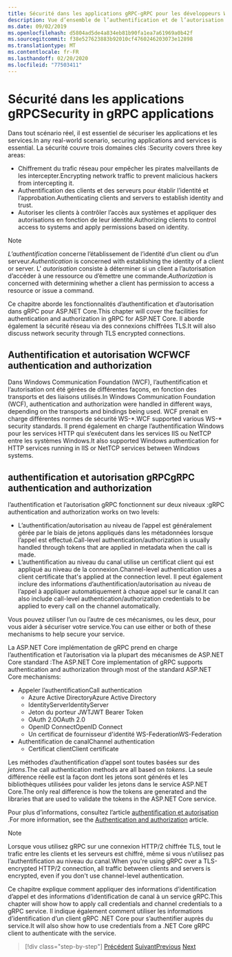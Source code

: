 ```yaml
---
title: Sécurité dans les applications gRPC-gRPC pour les développeurs WCF
description: Vue d’ensemble de l’authentification et de l’autorisation de l’appel et du canal dans gRPC.
ms.date: 09/02/2019
ms.openlocfilehash: d5804ad5de4a834eb81b90fa1ea7a61969a0b42f
ms.sourcegitcommit: f38e527623883b92010cf4760246203073e12898
ms.translationtype: MT
ms.contentlocale: fr-FR
ms.lasthandoff: 02/20/2020
ms.locfileid: "77503411"
---
```

# <a name="security-in-grpc-applications"></a><span data-ttu-id="b97e7-103">Sécurité dans les applications gRPC</span><span class="sxs-lookup"><span data-stu-id="b97e7-103">Security in gRPC applications</span></span>

<span data-ttu-id="b97e7-104">Dans tout scénario réel, il est essentiel de sécuriser les applications et les services.</span><span class="sxs-lookup"><span data-stu-id="b97e7-104">In any real-world scenario, securing applications and services is essential.</span></span> <span data-ttu-id="b97e7-105">La sécurité couvre trois domaines clés :</span><span class="sxs-lookup"><span data-stu-id="b97e7-105">Security covers three key areas:</span></span> 

* <span data-ttu-id="b97e7-106">Chiffrement du trafic réseau pour empêcher les pirates malveillants de les intercepter.</span><span class="sxs-lookup"><span data-stu-id="b97e7-106">Encrypting network traffic to prevent malicious hackers from intercepting it.</span></span>
* <span data-ttu-id="b97e7-107">Authentification des clients et des serveurs pour établir l’identité et l’approbation.</span><span class="sxs-lookup"><span data-stu-id="b97e7-107">Authenticating clients and servers to establish identity and trust.</span></span>
* <span data-ttu-id="b97e7-108">Autoriser les clients à contrôler l’accès aux systèmes et appliquer des autorisations en fonction de leur identité.</span><span class="sxs-lookup"><span data-stu-id="b97e7-108">Authorizing clients to control access to systems and apply permissions based on identity.</span></span>

> [!NOTE]
> <span data-ttu-id="b97e7-109">*L’authentification* concerne l’établissement de l’identité d’un client ou d’un serveur.</span><span class="sxs-lookup"><span data-stu-id="b97e7-109">*Authentication* is concerned with establishing the identity of a client or server.</span></span> <span data-ttu-id="b97e7-110">L' *autorisation* consiste à déterminer si un client a l’autorisation d’accéder à une ressource ou d’émettre une commande.</span><span class="sxs-lookup"><span data-stu-id="b97e7-110">*Authorization* is concerned with determining whether a client has permission to access a resource or issue a command.</span></span>

<span data-ttu-id="b97e7-111">Ce chapitre aborde les fonctionnalités d’authentification et d’autorisation dans gRPC pour ASP.NET Core.</span><span class="sxs-lookup"><span data-stu-id="b97e7-111">This chapter will cover the facilities for authentication and authorization in gRPC for ASP.NET Core.</span></span> <span data-ttu-id="b97e7-112">Il aborde également la sécurité réseau via des connexions chiffrées TLS.</span><span class="sxs-lookup"><span data-stu-id="b97e7-112">It will also discuss network security through TLS encrypted connections.</span></span>

## <a name="wcf-authentication-and-authorization"></a><span data-ttu-id="b97e7-113">Authentification et autorisation WCF</span><span class="sxs-lookup"><span data-stu-id="b97e7-113">WCF authentication and authorization</span></span>

<span data-ttu-id="b97e7-114">Dans Windows Communication Foundation (WCF), l’authentification et l’autorisation ont été gérées de différentes façons, en fonction des transports et des liaisons utilisés.</span><span class="sxs-lookup"><span data-stu-id="b97e7-114">In Windows Communication Foundation (WCF), authentication and authorization were handled in different ways, depending on the transports and bindings being used.</span></span> <span data-ttu-id="b97e7-115">WCF prenait en charge différentes normes de sécurité WS-\*.</span><span class="sxs-lookup"><span data-stu-id="b97e7-115">WCF supported various WS-\* security standards.</span></span> <span data-ttu-id="b97e7-116">Il prend également en charge l’authentification Windows pour les services HTTP qui s’exécutent dans les services IIS ou NetTCP entre les systèmes Windows.</span><span class="sxs-lookup"><span data-stu-id="b97e7-116">It also supported Windows authentication for HTTP services running in IIS or NetTCP services between Windows systems.</span></span>

## <a name="grpc-authentication-and-authorization"></a><span data-ttu-id="b97e7-117">authentification et autorisation gRPC</span><span class="sxs-lookup"><span data-stu-id="b97e7-117">gRPC authentication and authorization</span></span>

<span data-ttu-id="b97e7-118">l’authentification et l’autorisation gRPC fonctionnent sur deux niveaux :</span><span class="sxs-lookup"><span data-stu-id="b97e7-118">gRPC authentication and authorization works on two levels:</span></span>

* <span data-ttu-id="b97e7-119">L’authentification/autorisation au niveau de l’appel est généralement gérée par le biais de jetons appliqués dans les métadonnées lorsque l’appel est effectué.</span><span class="sxs-lookup"><span data-stu-id="b97e7-119">Call-level authentication/authorization is usually handled through tokens that are applied in metadata when the call is made.</span></span> 
* <span data-ttu-id="b97e7-120">L’authentification au niveau du canal utilise un certificat client qui est appliqué au niveau de la connexion.</span><span class="sxs-lookup"><span data-stu-id="b97e7-120">Channel-level authentication uses a client certificate that's applied at the connection level.</span></span> <span data-ttu-id="b97e7-121">Il peut également inclure des informations d’authentification/autorisation au niveau de l’appel à appliquer automatiquement à chaque appel sur le canal.</span><span class="sxs-lookup"><span data-stu-id="b97e7-121">It can also include call-level authentication/authorization credentials to be applied to every call on the channel automatically.</span></span> 

<span data-ttu-id="b97e7-122">Vous pouvez utiliser l’un ou l’autre de ces mécanismes, ou les deux, pour vous aider à sécuriser votre service.</span><span class="sxs-lookup"><span data-stu-id="b97e7-122">You can use either or both of these mechanisms to help secure your service.</span></span>

<span data-ttu-id="b97e7-123">La ASP.NET Core implémentation de gRPC prend en charge l’authentification et l’autorisation via la plupart des mécanismes de ASP.NET Core standard :</span><span class="sxs-lookup"><span data-stu-id="b97e7-123">The ASP.NET Core implementation of gRPC supports authentication and authorization through most of the standard ASP.NET Core mechanisms:</span></span>

- <span data-ttu-id="b97e7-124">Appeler l’authentification</span><span class="sxs-lookup"><span data-stu-id="b97e7-124">Call authentication</span></span>
  - <span data-ttu-id="b97e7-125">Azure Active Directory</span><span class="sxs-lookup"><span data-stu-id="b97e7-125">Azure Active Directory</span></span>
  - <span data-ttu-id="b97e7-126">IdentityServer</span><span class="sxs-lookup"><span data-stu-id="b97e7-126">IdentityServer</span></span>
  - <span data-ttu-id="b97e7-127">Jeton du porteur JWT</span><span class="sxs-lookup"><span data-stu-id="b97e7-127">JWT Bearer Token</span></span>
  - <span data-ttu-id="b97e7-128">OAuth 2.0</span><span class="sxs-lookup"><span data-stu-id="b97e7-128">OAuth 2.0</span></span>
  - <span data-ttu-id="b97e7-129">OpenID Connect</span><span class="sxs-lookup"><span data-stu-id="b97e7-129">OpenID Connect</span></span>
  - <span data-ttu-id="b97e7-130">Un certificat de fournisseur d'identité WS-Federation</span><span class="sxs-lookup"><span data-stu-id="b97e7-130">WS-Federation</span></span>
- <span data-ttu-id="b97e7-131">Authentification de canal</span><span class="sxs-lookup"><span data-stu-id="b97e7-131">Channel authentication</span></span>
  - <span data-ttu-id="b97e7-132">Certificat client</span><span class="sxs-lookup"><span data-stu-id="b97e7-132">Client certificate</span></span>

<span data-ttu-id="b97e7-133">Les méthodes d’authentification d’appel sont toutes basées sur des *jetons*.</span><span class="sxs-lookup"><span data-stu-id="b97e7-133">The call authentication methods are all based on *tokens*.</span></span> <span data-ttu-id="b97e7-134">La seule différence réelle est la façon dont les jetons sont générés et les bibliothèques utilisées pour valider les jetons dans le service ASP.NET Core.</span><span class="sxs-lookup"><span data-stu-id="b97e7-134">The only real difference is how the tokens are generated and the libraries that are used to validate the tokens in the ASP.NET Core service.</span></span>

<span data-ttu-id="b97e7-135">Pour plus d’informations, consultez l’article [authentification et autorisation](/aspnet/core/grpc/authn-and-authz) .</span><span class="sxs-lookup"><span data-stu-id="b97e7-135">For more information, see the [Authentication and authorization](/aspnet/core/grpc/authn-and-authz) article.</span></span>

> [!NOTE]
> <span data-ttu-id="b97e7-136">Lorsque vous utilisez gRPC sur une connexion HTTP/2 chiffrée TLS, tout le trafic entre les clients et les serveurs est chiffré, même si vous n’utilisez pas l’authentification au niveau du canal.</span><span class="sxs-lookup"><span data-stu-id="b97e7-136">When you're using gRPC over a TLS-encrypted HTTP/2 connection, all traffic between clients and servers is encrypted, even if you don't use channel-level authentication.</span></span>

<span data-ttu-id="b97e7-137">Ce chapitre explique comment appliquer des informations d’identification d’appel et des informations d’identification de canal à un service gRPC.</span><span class="sxs-lookup"><span data-stu-id="b97e7-137">This chapter will show how to apply call credentials and channel credentials to a gRPC service.</span></span> <span data-ttu-id="b97e7-138">Il indique également comment utiliser les informations d’identification d’un client gRPC .NET Core pour s’authentifier auprès du service.</span><span class="sxs-lookup"><span data-stu-id="b97e7-138">It will also show how to use credentials from a .NET Core gRPC client to authenticate with the service.</span></span>

>[!div class="step-by-step"]
><span data-ttu-id="b97e7-139">[Précédent](client-libraries.md)
>[Suivant](call-credentials.md)</span><span class="sxs-lookup"><span data-stu-id="b97e7-139">[Previous](client-libraries.md)
[Next](call-credentials.md)</span></span>
